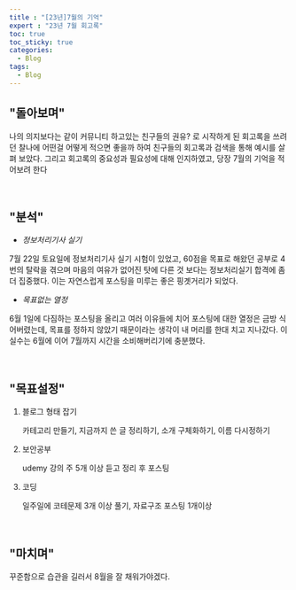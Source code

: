 ```yaml
---
title : "[23년]7월의 기억"
expert : "23년 7월 회고록"
toc: true
toc_sticky: true
categories:
  - Blog
tags:
  - Blog
---
```


## "돌아보며"

나의 의지보다는 같이 커뮤니티 하고있는 친구들의 권유? 로 시작하게 된 회고록을 쓰려던 찰나에 어떤걸 어떻게 적으면 좋을까 하여 친구들의 회고록과 검색을 통해 예시를 살펴 보았다. 그리고 회고록의 중요성과 필요성에 대해 인지하였고, 당장 7월의 기억을 적어보려 한다

<br/>

## "분석"

- *정보처리기사 실기*

7월 22일 토요일에 정보처리기사 실기 시험이 있었고, 60점을 목표로 해왔던 공부로 4번의 탈락을 겪으며 마음의 여유가 없어진 탓에 다른 것 보다는 정보처리실기 합격에 좀 더 집중했다. 이는 자연스럽게 포스팅을 미루는 좋은 핑곗거리가 되었다.

- *목표없는 열정*

6월 1일에 다짐하는 포스팅을 올리고 여러 이유들에 치어 포스팅에 대한 열정은 금방 식어버렸는데, 목표를 정하지 않았기 때문이라는 생각이 내 머리를 한대 치고 지나갔다. 이 실수는 6월에 이어 7월까지 시간을 소비해버리기에 충분했다.

<br/>

## "목표설정"

1. 블로그 형태 잡기
   
   카테고리 만들기, 지금까지 쓴 글 정리하기, 소개 구체화하기, 이름 다시정하기

2. 보안공부
   
   udemy 강의 주 5개 이상 듣고 정리 후 포스팅

3. 코딩
   
   일주일에 코테문제 3개 이상 풀기, 자료구조 포스팅 1개이상
   
   <br/>

## "마치며"

꾸준함으로 습관을 길러서 8월을 잘 채워가야겠다.
